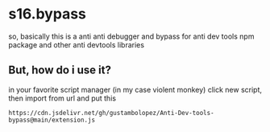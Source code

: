 # s16.bypass
so, basically this is a anti anti debugger and bypass for anti dev tools npm package and other anti devtools libraries
## But, how do i use it?
in your favorite script manager (in my case violent monkey)
click new script, then import from url and put this 
```console
https://cdn.jsdelivr.net/gh/gustambolopez/Anti-Dev-tools-bypass@main/extension.js
```
